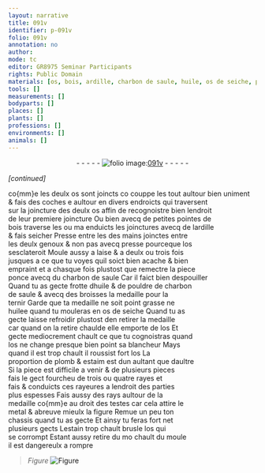 ```yaml
---
layout: narrative
title: 091v
identifier: p-091v
folio: 091v
annotation: no
author:
mode: tc
editor: GR8975 Seminar Participants
rights: Public Domain
materials: [os, bois, ardille, charbon de saule, huile, os de seiche, plomb, estaim, metal, estain]
tools: []
measurements: []
bodyparts: []
places: []
plants: []
professions: []
environments: []
animals: []
---
```


<div class="folio" align="center">- - - - - <a href="http://gallica.bnf.fr/ark:/12148/btv1b10500001g/f188.image" target="_blank"><img src="https://cu-mkp.github.io/2017-workshop-edition/assets/photo-icon.png" alt="folio image: " style="display:inline-block; margin-bottom:-3px;"/>091v</a> - - - - - </div>  
 
*[continued]*
  
co{mm}e les deulx <span class="m">os</span> sont joincts <span class="del">co</span> couppe les tout aultour bien uniment<br/> & fais des coches <span class="del">e</span> aultour en divers endroicts qui traversent<br/> sur la joincture des deulx <span class="m">os</span> affin de recognoistre bien lendroit<br/> de leur premiere joincture Ou bien avecq de petites pointes de<br/> <span class="m">bois</span> traverse les ou <span class="del">ma</span> enduicts les joinctures avecq de l<span class="m">ardille</span><br/> & fais seicher Presse <span class="del">entre les</span> des mains joinctes entre<br/> les deulx genoux & non pas avecq presse pourceque l<span class="m">os</span><br/> sesclateroit Moule aussy a laise & a deulx ou trois fois<br/> jusques a ce que tu voyes quil soict bien acache & bien<br/> empraint et a chasque fois plustost que remectre la piece<br/> ponce avecq du <span class="m">charbon de saule</span> Car il faict bien despouiller<br/> Quand tu as gecte frotte d<span class="m">huile</span> & de pouldre de <span class="m">charbon<br/> de saule</span> & avecq des broisses la medaille pour la<br/> ternir Garde que ta medaille ne soit point grasse ne<br/> huilee quand tu mouleras en <span class="m">os de seiche</span> Quand tu as<br/> gecte laisse refroidir plustost den retirer la medaille<br/> car quand on la retire chaulde elle emporte de l<span class="m">os</span> Et<br/> gecte mediocrement chault ce que tu cognoistras quand<br/> l<span class="m">os</span> ne change presque <span class="del">bien</span> point sa blancheur Mays<br/> quand il est trop chault il roussist fort l<span class="m">os</span> La<br/> proportion de <span class="m">plomb</span> & <span class="m">estaim</span> est dun aultant que daultre<br/> Si la piece est difficile a venir & de plusieurs pieces<br/> fais le gect fourcheu de trois ou quatre rayes <span class="del">et</span><br/> <span class="del">fais</span> & conduicts ces rayeures a lendroit des parties<br/> plus espesses Fais aussy des rays aultour de la<br/> medaille co{mm}e au droit des testes car cela attire le<br/> <span class="m">metal</span> & abreuve mieulx la figure Remue un peu ton<br/> chassis quand tu as gecte Et ainsy tu feras fort net<br/> plusieurs gects L<span class="m">estain</span> trop chault brusle l<span class="m">os</span> qui<br/> se corrompt Estant aussy retire <span class="del">du mo</span> chault du moule<br/> il est dangereulx a rompre<br/> 
> *Figure*
> <a href="https://drive.google.com/open?id=0B9-oNrvWdlO5Q2hHbzNsX1JlYUU" target="_blank"><img src="https://cu-mkp.github.io/GR8975-edition/assets/photo-icon.png" alt="Figure" style="display:inline-block; margin-bottom:-3px;"/></a>
 
 
